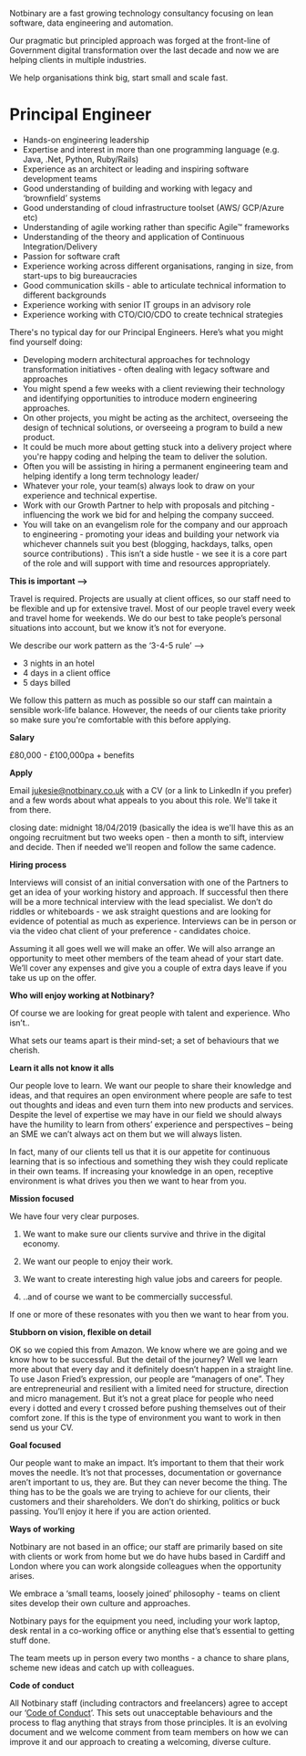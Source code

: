 Notbinary are a fast growing technology consultancy focusing on lean software, data engineering and automation.

Our pragmatic but principled approach was forged at the front-line of Government digital transformation over the last decade and now we are helping clients in multiple industries.

We help organisations think big, start small and scale fast.

# Principal Engineer

- Hands-on engineering leadership
- Expertise and interest in more than one programming language (e.g. Java, .Net, Python, Ruby/Rails)
- Experience as an architect or leading and inspiring software development teams
- Good understanding of building and working with legacy and ‘brownfield’ systems
- Good understanding of cloud infrastructure toolset (AWS/ GCP/Azure etc)
- Understanding of agile working rather than specific Agile™ frameworks
- Understanding of the theory and application of Continuous Integration/Delivery
- Passion for software craft
- Experience working across different organisations, ranging in size, from start-ups to big bureaucracies
- Good communication skills - able to articulate technical information to different backgrounds
- Experience working with senior IT groups in an advisory role
- Experience working with CTO/CIO/CDO to create technical strategies

There's no typical day for our Principal Engineers. Here’s what you might find yourself doing:

- Developing modern architectural approaches for technology transformation initiatives - often dealing with legacy software and approaches
- You might spend a few weeks with a client reviewing their technology and identifying opportunities to introduce modern engineering approaches.
- On other projects, you might be acting as the architect, overseeing the design of technical solutions, or overseeing a program to build a new product.
- It could be much more about getting stuck into a delivery project where you're happy coding and helping the team to deliver the solution.
- Often you will be assisting in hiring a permanent engineering team and helping identify a long term technology leader/
- Whatever your role, your team(s) always look to draw on your experience and technical expertise.
- Work with our Growth Partner to help with proposals and pitching - influencing the work we bid for and helping the company succeed.
- You will take on an evangelism role for the company and our approach to engineering - promoting your ideas and building your network via whichever channels suit you best (blogging, hackdays, talks, open source contributions) . This isn’t a side hustle - we see it is a core part of the role and will support with time and resources appropriately.



**This is important —>**

Travel is required. Projects are usually at client offices, so our staff need to be flexible and up for extensive travel. Most of our people travel every week and travel home for weekends. We do our best to take people’s personal situations into account, but we know it’s not for everyone.

We describe our work pattern as the ‘3-4-5 rule’ --> 

- 3 nights in an hotel
- 4 days in a client office
- 5 days billed

We follow this pattern as much as possible so our staff can maintain a sensible work-life balance. However, the needs of our clients take priority so make sure you're comfortable with this before applying.

**Salary**

£80,000 - £100,000pa + benefits

**Apply**

Email jukesie@notbinary.co.uk with a CV (or a link to LinkedIn if you prefer) and a few words about what appeals to you about this role. We'll take it from there.

closing date: midnight 18/04/2019 (basically the idea is we'll have this as an ongoing recruitment but two weeks open - then a month to sift, interview and decide. Then if needed we'll reopen and follow the same cadence.

**Hiring process**

Interviews will consist of an initial conversation with one of the Partners to get an idea of your working history and approach. If successful then there will be a more technical interview with the lead specialist. We don’t do riddles or whiteboards - we ask straight questions and are looking for evidence of potential as much as experience. Interviews can be in person or via the video chat client of your preference - candidates choice.

Assuming it all goes well we will make an offer.  We will also arrange an opportunity to meet other members of the team ahead of your start date. We’ll cover any expenses and give you a couple of extra days leave if you take us up on the offer.

**Who will enjoy working at Notbinary?**

Of course we are looking for great people with talent and experience. Who isn’t..

What sets our teams apart is their mind-set; a set of behaviours that we cherish.

**Learn it alls not know it alls**

Our people love to learn. We want our people to share their knowledge and ideas, and that requires an open environment where people are safe to test out thoughts and ideas and even turn them into new products and services. Despite the level of expertise we may have in our field we should always have the humility to learn from others’ experience and perspectives – being an SME we can’t always act on them but we will always listen.  

In fact, many of our clients tell us that it is our appetite for continuous learning that is so infectious and something they wish they could replicate in their own teams. If increasing your knowledge in an open, receptive environment is what drives you then we want to hear from you.

**Mission focused**

We have four very clear purposes. 


1) We want to make sure our clients survive and thrive in the digital economy.

2) We want our people to enjoy their work.

3) We want to create interesting high value jobs and careers for people.

4) ..and of course we want to be commercially successful.

If one or more of these resonates with you then we want to hear from you.

**Stubborn on vision, flexible on detail**

OK so we copied this from Amazon. We know where we are going and we know how to be successful. But the detail of the journey? Well we learn more about that every day and it definitely doesn’t happen in a straight line. To use Jason Fried’s expression, our people are “managers of one”. They are entrepreneurial and resilient with a  limited need for structure, direction and micro management. But it’s not a great place for people who need every i dotted and every t crossed before pushing themselves out of their comfort zone. If this is the type of environment you want to work in then send us your CV.

**Goal focused**

Our people want to make an impact. It’s important to them that their work moves the needle. It’s not that processes, documentation or governance aren’t important to us, they are. But they can never become the thing. The thing has to be the goals we are trying to achieve for our clients, their customers and their shareholders.  We don’t do shirking, politics or buck passing. You’ll enjoy it here if you are action oriented.

**Ways of working**

Notbinary are not based in an office; our staff are primarily based on site with clients or work from home but we do have hubs based in Cardiff and London where you can work alongside colleagues when the opportunity arises.

We embrace a ‘small teams, loosely joined’ philosophy - teams on client sites develop their own culture and approaches.

Notbinary pays for the equipment you need, including your work laptop, desk rental in a co-working office or anything else that’s essential to getting stuff done.

The team meets up in person every two months - a chance to share plans, scheme new ideas and catch up with colleagues.

**Code of conduct**

All Notbinary staff (including contractors and freelancers) agree to accept our ‘[Code of Conduct](https://github.com/notbinary/job-roles/blob/master/code-of-conduct.md)’. This sets out unacceptable behaviours and the process to flag anything that strays from those principles. It is an evolving document and we welcome comment from team members on how we can improve it and our approach to creating a welcoming, diverse culture.
